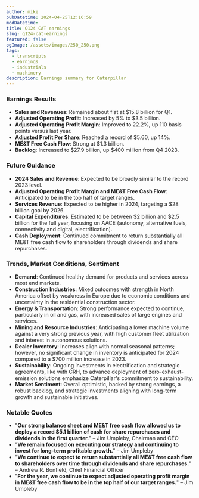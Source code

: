 ```yaml
---
author: mike
pubDatetime: 2024-04-25T12:16:59
modDatetime: 
title: Q124 CAT earnings
slug: q124-cat-earnings
featured: false
ogImage: /assets/images/250_250.png
tags:
  - transcripts
  - earnings
  - industrials
  - machinery
description: Earnings summary for Caterpillar
---
```


### Earnings Results
- **Sales and Revenues**: Remained about flat at $15.8 billion for Q1.
- **Adjusted Operating Profit**: Increased by 5% to $3.5 billion.
- **Adjusted Operating Profit Margin**: Improved to 22.2%, up 110 basis points versus last year.
- **Adjusted Profit Per Share**: Reached a record of $5.60, up 14%.
- **ME&T Free Cash Flow**: Strong at $1.3 billion.
- **Backlog**: Increased to $27.9 billion, up $400 million from Q4 2023.

### Future Guidance
- **2024 Sales and Revenue**: Expected to be broadly similar to the record 2023 level.
- **Adjusted Operating Profit Margin and ME&T Free Cash Flow**: Anticipated to be in the top half of target ranges.
- **Services Revenue**: Expected to be higher in 2024, targeting a $28 billion goal by 2026.
- **Capital Expenditures**: Estimated to be between $2 billion and $2.5 billion for the full year, focusing on AACE (autonomy, alternative fuels, connectivity and digital, electrification).
- **Cash Deployment**: Continued commitment to return substantially all ME&T free cash flow to shareholders through dividends and share repurchases.

### Trends, Market Conditions, Sentiment
- **Demand**: Continued healthy demand for products and services across most end markets.
- **Construction Industries**: Mixed outcomes with strength in North America offset by weakness in Europe due to economic conditions and uncertainty in the residential construction sector.
- **Energy & Transportation**: Strong performance expected to continue, particularly in oil and gas, with increased sales of large engines and services.
- **Mining and Resource Industries**: Anticipating a lower machine volume against a very strong previous year, with high customer fleet utilization and interest in autonomous solutions.
- **Dealer Inventory**: Increases align with normal seasonal patterns; however, no significant change in inventory is anticipated for 2024 compared to a $700 million increase in 2023.
- **Sustainability**: Ongoing investments in electrification and strategic agreements, like with CRH, to advance deployment of zero-exhaust-emission solutions emphasize Caterpillar's commitment to sustainability.
- **Market Sentiment**: Overall optimistic, backed by strong earnings, a robust backlog, and strategic investments aligning with long-term growth and sustainable initiatives.

### Notable Quotes
- "**Our strong balance sheet and ME&T free cash flow allowed us to deploy a record $5.1 billion of cash for share repurchases and dividends in the first quarter.**" – Jim Umpleby, Chairman and CEO
- "**We remain focused on executing our strategy and continuing to invest for long-term profitable growth.**" – Jim Umpleby
- "**We continue to expect to return substantially all ME&T free cash flow to shareholders over time through dividends and share repurchases.**" – Andrew R. Bonfield, Chief Financial Officer
- "**For the year, we continue to expect adjusted operating profit margin in ME&T free cash flow to be in the top half of our target ranges.**" – Jim Umpleby